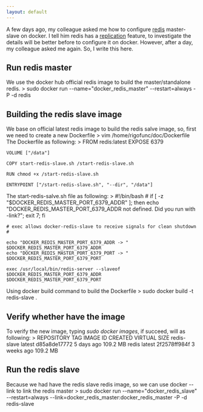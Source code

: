 ```yaml
---
layout: default
---
```


A few days ago, my colleague asked me how to configure [redis](http://redis.io/) master-slave on docker. I tell him redis has a [replication](http://redis.io/topics/replication)
feature, to investigate the details will be better before to configure it on docker. However, after a day, my colleague asked me again. So, I write this here.

## Run redis master
We use the docker hub official redis image to build the master/standalone redis.
	> 
	sudo docker run --name="docker_redis_master" --restart=always -P -d redis

## Building the redis slave image
We base on official latest redis image to build the redis salve image, so, first we need to create a new Dockerfile
	> 
	vim /home/rigofunc/doc/Dockerfile
The Dockerfile as following:
	> 
	FROM redis:latest
	EXPOSE 6379
	
	VOLUME ["/data"]
	
	COPY start-redis-slave.sh /start-redis-slave.sh
	
	RUN chmod +x /start-redis-slave.sh
	
	ENTRYPOINT ["/start-redis-slave.sh", "--dir", "/data"]	
The start-redis-salve.sh file as following:
	> 
	#!/bin/bash
	#
	if [ -z "$DOCKER_REDIS_MASTER_PORT_6379_ADDR" ]; then
		echo "DOCKER_REDIS_MASTER_PORT_6379_ADDR not defined. Did you run with -link?";
		exit 7;
	fi

	# exec allows docker-redis-slave to receive signals for clean shutdown
	#

	echo "DOCKER_REDIS_MASTER_PORT_6379_ADDR -> " $DOCKER_REDIS_MASTER_PORT_6379_ADDR
	echo "DOCKER_REDIS_MASTER_PORT_6379_PORT -> " $DOCKER_REDIS_MASTER_PORT_6379_PORT

	exec /usr/local/bin/redis-server --slaveof $DOCKER_REDIS_MASTER_PORT_6379_ADDR $DOCKER_REDIS_MASTER_PORT_6379_PORT
Using docker build command to build the Dockerfile
	> 
	sudo docker build -t redis-slave .

## Verify whether have the image
To verify the new image, typing *sudo docker images*, if succeed, will as following:
	> 
	REPOSITORY          TAG                 IMAGE ID            CREATED             VIRTUAL SIZE
	redis-slave         latest              d85a8de17772        5 days ago          109.2 MB
	redis               latest              2f2578ff984f        3 weeks ago         109.2 MB

## Run the redis slave
Because we had have the redis slave redis image, so we can use docker --link to link the redis master
	> 
	sudo docker run --name="docker_redis_slave" --restart=always --link=docker_redis_master:docker_redis_master -P -d redis-slave
